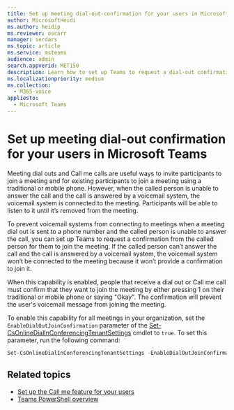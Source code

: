 ```yaml
---
title: Set up meeting dial-out-confirmation for your users in Microsoft Teams
author: MicrosoftHeidi
ms.author: heidip
ms.reviewer: oscarr
manager: serdars
ms.topic: article
ms.service: msteams
audience: admin
search.appverid: MET150
description: Learn how to set up Teams to request a dial-out confirmation to prevent voicemail systems from connecting to meetings when the called person is unable to answer the call.
ms.localizationpriority: medium
ms.collection: 
  - M365-voice
appliesto: 
  - Microsoft Teams
---
```


# Set up meeting dial-out confirmation for your users in Microsoft Teams

Meeting dial outs and Call me calls are useful ways to invite participants to join a meeting and for existing participants to join a meeting using a traditional or mobile phone. However, when the called person is unable to answer the call and the call is answered by a voicemail system, the voicemail system is connected to the meeting. Participants will be able to listen to it until it’s removed from the meeting.

To prevent voicemail systems from connecting to meetings when a meeting dial out is sent to a phone number and the called person is unable to answer the call, you can set up Teams to request a confirmation from the called person for them to join the meeting. If the called person can’t answer the call and the call is answered by a voicemail system, the voicemail system won‘t be connected to the meeting because it won’t provide a confirmation to join it.

When this capability is enabled, people that receive a dial out or Call me call must confirm that they want to join the meeting by either pressing 1 on their traditional or mobile phone or saying "Okay". The confirmation will prevent the user's voicemail message from joining the meeting.

To enable this capability for all meetings in your organization, set the ```EnableDialOutJoinConfirmation``` parameter of the [Set-CsOnlineDialInConferencingTenantSettings](/powershell/module/skype/set-csonlinedialinconferencingtenantsettings?view=skype-ps) cmdlet to ```true```. To set this parameter, run the following command:

```PowerShell
Set-CsOnlineDialInConferencingTenantSettings -EnableDialOutJoinConfirmation $true
```

## Related topics

- [Set up the Call me feature for your users](set-up-the-call-me-feature-for-your-users.md)
- [Teams PowerShell overview](teams-powershell-overview.md)
